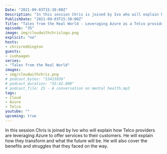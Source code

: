 ```yaml
---
Date: "2021-09-03T15:30:00Z"
Description: "In this session Chris is joined by Ivo who will explain how Telco providers are leveraging Azure to offer services to their customers. He will explain how they transform and what the future will be. He will also cover the benefits and struggles that they faced on the way."
PublishDate: "2021-09-03T15:30:00Z"
Title: "Tales from the Real World - Leveraging Azure as a Telco provider"
episode: "35"
image: img/cloudwithchrislogo.png
explicit: "no"
hosts:
- chrisreddington
guests:
- ivohaagen
series:
- "Tales from the Real World"
images:
- img/cloudwithchris.png
# podcast_bytes: "53415936"
# podcast_duration: "55:42.000"
# podcast_file: 25 - A conversation on mental health.mp3
tags:
- Cloud
- Azure
- Telco
youtube: ""
upcoming: true
---
```

In this session Chris is joined by Ivo who will explain how Telco providers are leveraging Azure to offer services to their customers. He will explain how they transform and what the future will be. He will also cover the benefits and struggles that they faced on the way.
